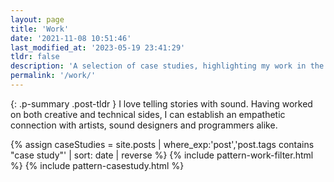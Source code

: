 ```yaml
---
layout: page
title: 'Work'
date: '2021-11-08 10:51:46'
last_modified_at: '2023-05-19 23:41:29'
tldr: false
description: 'A selection of case studies, highlighting my work in the audio industry, spanning three decades.'
permalink: '/work/'
---
```

{: .p-summary .post-tldr }
I love telling stories with sound. Having worked on both creative and technical sides, I can establish an empathetic connection with artists, sound designers and programmers alike.

{% assign caseStudies = site.posts | where_exp:'post','post.tags contains "case study"' | sort: date | reverse %}
{% include pattern-work-filter.html %}
{% include pattern-casestudy.html %}